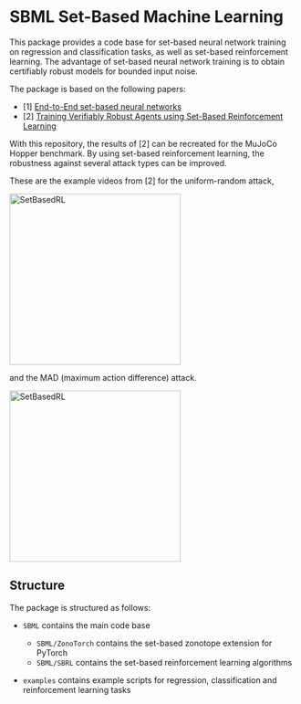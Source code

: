 # SBML Set-Based Machine Learning

This package provides a code base for set-based neural network training on regression and classification tasks, as well as set-based reinforcement learning. 
The advantage of set-based neural network training is to obtain certifiably robust models for bounded input noise.

The package is based on the following papers:

- [1] [End-to-End set-based neural networks](https://arxiv.org/abs/2401.14961)
- [2] [Training Verifiably Robust Agents using Set-Based Reinforcement Learning](https://arxiv.org/abs/2408.09112)

With this repository, the results of [2] can be recreated for the MuJoCo Hopper benchmark. 
By using set-based reinforcement learning, the robustness against several attack types can be improved. 

These are the example videos from [2] for the uniform-random attack,

<img src="examples/Hopper/videosRand.gif" alt="SetBasedRL" style="height: 300px; margin-right: 10px;">

and the MAD (maximum action difference) attack.

<img src="examples/Hopper/videosMad.gif" alt="SetBasedRL" style="height: 300px; margin-right: 10px;">

## Structure

The package is structured as follows:

- `SBML` contains the main code base
    - `SBML/ZonoTorch` contains the set-based zonotope extension for PyTorch
    - `SBML/SBRL` contains the set-based reinforcement learning algorithms

- `examples` contains example scripts for regression, classification and reinforcement learning tasks

